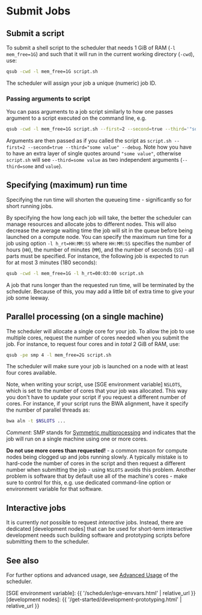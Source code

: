 # Submit Jobs

## Submit a script

To submit a shell script to the scheduler that needs 1 GiB of RAM (`-l mem_free=1G`) and such that it will run in the current working directory (`-cwd`), use:
```sh
qsub -cwd -l mem_free=1G script.sh
```
The scheduler will assign your job a unique (numeric) job ID.



### Passing arguments to script

You can pass arguments to a job script similarly to how one passes argument to a script executed on the command line, e.g.
```sh
qsub -cwd -l mem_free=1G script.sh --first=2 --second=true --third='"some value"' --debug
```
Arguments are then passed as if you called the script as `script.sh --first=2 --second=true --third="some value" --debug`.  Note how you have to have an extra layer of single quotes around `"some value"`, otherwise `script.sh` will see `--third=some value` as two independent arguments (`--third=some` and `value`).


## Specifying (maximum) run time

<div class="alert alert-info" role="alert">
Specifying the run time will shorten the queueing time - significantly so for short running jobs.
</div>

By specifying the how long each job will take, the better the scheduler can manage resources and allocate jobs to different nodes.  This will also decrease the average waiting time the job will sit in the queue before being launched on a compute node.  You can specify the maximum run time for a job using option `-l h_rt=HH:MM:SS` where `HH:MM:SS` specifies the number of hours (`HH`), the number of minutes (`MM`), and the number of seconds (`SS`) - all parts must be specified.  For instance, the following job is expected to run for at most 3 minutes (180 seconds):
```sh
qsub -cwd -l mem_free=1G -l h_rt=00:03:00 script.sh
```

<div class="alert alert-warning" role="alert">
A job that runs longer than the requested run time, will be terminated by the scheduler.  Because of this, you may add a little bit of extra time to give your job some leeway.
</div>




## Parallel processing (on a single machine)

The scheduler will allocate a single core for your job.  To allow the job to use multiple cores, request the number of cores needed when you submit the job.  For instance, to request four cores and in _total_ 2 GiB of RAM, use:
```sh
qsub -pe smp 4 -l mem_free=2G script.sh
```
The scheduler will make sure your job is launched on a node with at least four cores available.

Note, when writing your script, use [SGE environment variable] `NSLOTS`, which is set to the number of cores that your job was allocated.  This way you don't have to update your script if you request a different number of cores.  For instance, if your script runs the BWA alignment, have it specify the number of parallel threads as:
```sh
bwa aln -t $NSLOTS ...
```

_Comment_: SMP stands for [Symmetric multiprocessing](https://en.wikipedia.org/wiki/Symmetric_multiprocessing) and indicates that the job will run on a single machine using one or more cores.


<div class="alert alert-danger" role="alert">
<strong>Do not use more cores than requested!</strong> - a common reason for compute nodes being clogged up and jobs running slowly.  A typically mistake is to hard-code the number of cores in the script and then request a different number when submitting the job - using <code>NSLOTS</code> avoids this problem.  Another problem is software that by default use all of the machine's cores - make sure to control for this, e.g. use dedicated command-line option or environment variable for that software.
</div>



## Interactive jobs

It is currently _not_ possible to request _interactive_ jobs.  Instead, there are dedicated [development nodes] that can be used for short-term interactive development needs such building software and prototyping scripts before submitting them to the scheduler.


## See also

For further options and advanced usage, see [Advanced Usage](advanced-usage.html) of the scheduler.

[SGE environment variable]: {{ '/scheduler/sge-envvars.html' | relative_url }}
[development nodes]: {{ '/get-started/development-prototyping.html' | relative_url }}
